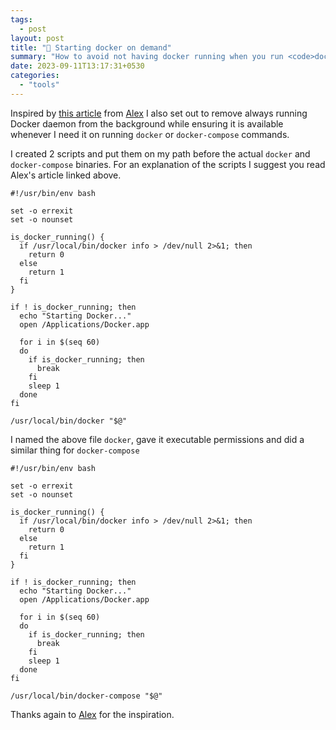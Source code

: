 ```yaml
---
tags:
  - post
layout: post
title: "🐳 Starting docker on demand"
summary: "How to avoid not having docker running when you run <code>docker</code> or <code>docker-compose</code> commands"
date: 2023-09-11T13:17:31+0530
categories:
  - "tools"
---
```


Inspired by [this article](https://alexwlchan.net/2023/docker-on-demand/) from [Alex](https://alexwlchan.net) I also set out to remove always running Docker daemon from the background while ensuring it is available whenever I need it on running `docker` or `docker-compose` commands.

I created 2 scripts and put them on my path before the actual `docker` and `docker-compose` binaries. For an explanation of the scripts I suggest you read Alex's article linked above.

```shell
#!/usr/bin/env bash

set -o errexit
set -o nounset

is_docker_running() {
  if /usr/local/bin/docker info > /dev/null 2>&1; then
    return 0
  else
    return 1
  fi
}

if ! is_docker_running; then
  echo "Starting Docker..."
  open /Applications/Docker.app

  for i in $(seq 60)
  do
    if is_docker_running; then
      break
    fi
    sleep 1
  done
fi

/usr/local/bin/docker "$@"
```

I named the above file `docker`, gave it executable permissions and did a similar thing for `docker-compose`

```shell
#!/usr/bin/env bash

set -o errexit
set -o nounset

is_docker_running() {
  if /usr/local/bin/docker info > /dev/null 2>&1; then
    return 0
  else
    return 1
  fi
}

if ! is_docker_running; then
  echo "Starting Docker..."
  open /Applications/Docker.app

  for i in $(seq 60)
  do
    if is_docker_running; then
      break
    fi
    sleep 1
  done
fi

/usr/local/bin/docker-compose "$@"
```

Thanks again to [Alex](https://alexwlchan.net) for the inspiration.
